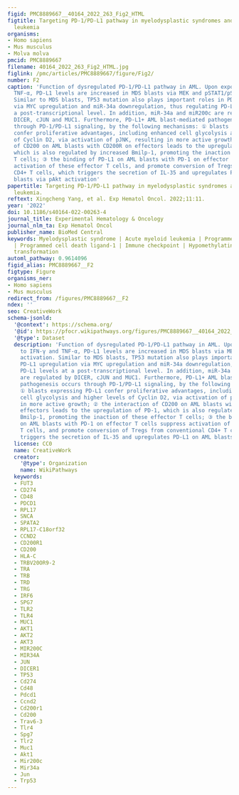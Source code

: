```yaml
---
figid: PMC8889667__40164_2022_263_Fig2_HTML
figtitle: Targeting PD-1/PD-L1 pathway in myelodysplastic syndromes and acute myeloid
  leukemia
organisms:
- Homo sapiens
- Mus musculus
- Molva molva
pmcid: PMC8889667
filename: 40164_2022_263_Fig2_HTML.jpg
figlink: /pmc/articles/PMC8889667/figure/Fig2/
number: F2
caption: 'Function of dysregulated PD-1/PD-L1 pathway in AML. Upon exposure to IFN-γ and
  TNF-α, PD-L1 levels are increased in MDS blasts via MEK and pSTAT1/pSTAT3 activation.
  Similar to MDS blasts, TP53 mutation also plays important roles in PD-L1 upregulation
  via MYC upregulation and miR-34a downregulation, thus regulating PD-L1 levels at
  a post-transcriptional level. In addition, miR-34a and miR200c are regulated by
  DICER, cJUN and MUC1. Furthermore, PD-L1+ AML blast-mediated pathogenesis occurs
  through PD-1/PD-L1 signaling, by the following mechanisms: ① blasts expressing PD-L1
  confer proliferative advantages, including enhanced cell glycolysis and higher levels
  of Cyclin D2, via activation of pJNK, resulting in more active growth; ② the interaction
  of CD200 on AML blasts with CD200R on effectors leads to the upregulation of PD-1,
  which is also regulated by increased Bmilp-1, promoting the inaction of these effector
  T cells; ③ the binding of PD-L1 on AML blasts with PD-1 on effector T cells suppress
  activation of these effector T cells, and promote conversion of Tregs from conventional
  CD4+ T cells, which triggers the secretion of IL-35 and upregulates PD-L1 on AML
  blasts via pAkt activation'
papertitle: Targeting PD-1/PD-L1 pathway in myelodysplastic syndromes and acute myeloid
  leukemia.
reftext: Xingcheng Yang, et al. Exp Hematol Oncol. 2022;11:11.
year: '2022'
doi: 10.1186/s40164-022-00263-4
journal_title: Experimental Hematology & Oncology
journal_nlm_ta: Exp Hematol Oncol
publisher_name: BioMed Central
keywords: Myelodysplastic syndrome | Acute myeloid leukemia | Programmed cell death-1
  | Programmed cell death ligand-1 | Immune checkpoint | Hypomethylating agent | AML
  transformation
automl_pathway: 0.9614096
figid_alias: PMC8889667__F2
figtype: Figure
organisms_ner:
- Homo sapiens
- Mus musculus
redirect_from: /figures/PMC8889667__F2
ndex: ''
seo: CreativeWork
schema-jsonld:
  '@context': https://schema.org/
  '@id': https://pfocr.wikipathways.org/figures/PMC8889667__40164_2022_263_Fig2_HTML.html
  '@type': Dataset
  description: 'Function of dysregulated PD-1/PD-L1 pathway in AML. Upon exposure
    to IFN-γ and TNF-α, PD-L1 levels are increased in MDS blasts via MEK and pSTAT1/pSTAT3
    activation. Similar to MDS blasts, TP53 mutation also plays important roles in
    PD-L1 upregulation via MYC upregulation and miR-34a downregulation, thus regulating
    PD-L1 levels at a post-transcriptional level. In addition, miR-34a and miR200c
    are regulated by DICER, cJUN and MUC1. Furthermore, PD-L1+ AML blast-mediated
    pathogenesis occurs through PD-1/PD-L1 signaling, by the following mechanisms:
    ① blasts expressing PD-L1 confer proliferative advantages, including enhanced
    cell glycolysis and higher levels of Cyclin D2, via activation of pJNK, resulting
    in more active growth; ② the interaction of CD200 on AML blasts with CD200R on
    effectors leads to the upregulation of PD-1, which is also regulated by increased
    Bmilp-1, promoting the inaction of these effector T cells; ③ the binding of PD-L1
    on AML blasts with PD-1 on effector T cells suppress activation of these effector
    T cells, and promote conversion of Tregs from conventional CD4+ T cells, which
    triggers the secretion of IL-35 and upregulates PD-L1 on AML blasts via pAkt activation'
  license: CC0
  name: CreativeWork
  creator:
    '@type': Organization
    name: WikiPathways
  keywords:
  - FUT3
  - CD274
  - CD48
  - PDCD1
  - RPL17
  - SNCA
  - SPATA2
  - RPL17-C18orf32
  - CCND2
  - CD200R1
  - CD200
  - HLA-C
  - TRBV20OR9-2
  - TRA
  - TRB
  - TRD
  - TRG
  - IRF6
  - SPG7
  - TLR2
  - TLR4
  - MUC1
  - AKT1
  - AKT2
  - AKT3
  - MIR200C
  - MIR34A
  - JUN
  - DICER1
  - TP53
  - Cd274
  - Cd48
  - Pdcd1
  - Ccnd2
  - Cd200r1
  - Cd200
  - Trav6-3
  - Tlr4
  - Spg7
  - Tlr2
  - Muc1
  - Akt1
  - Mir200c
  - Mir34a
  - Jun
  - Trp53
---
```


